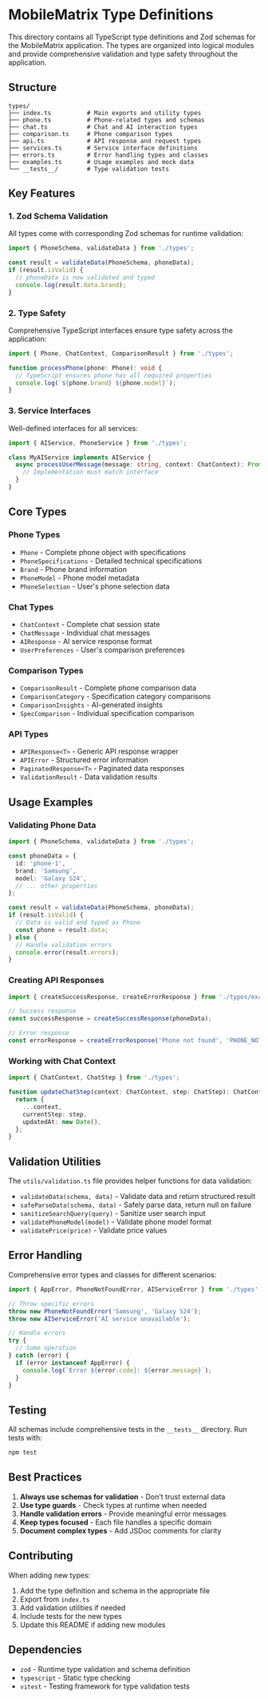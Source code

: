 # MobileMatrix Type Definitions

This directory contains all TypeScript type definitions and Zod schemas for the MobileMatrix application. The types are organized into logical modules and provide comprehensive validation and type safety throughout the application.

## Structure

```
types/
├── index.ts          # Main exports and utility types
├── phone.ts          # Phone-related types and schemas
├── chat.ts           # Chat and AI interaction types
├── comparison.ts     # Phone comparison types
├── api.ts            # API response and request types
├── services.ts       # Service interface definitions
├── errors.ts         # Error handling types and classes
├── examples.ts       # Usage examples and mock data
└── __tests__/        # Type validation tests
```

## Key Features

### 1. Zod Schema Validation
All types come with corresponding Zod schemas for runtime validation:

```typescript
import { PhoneSchema, validateData } from './types';

const result = validateData(PhoneSchema, phoneData);
if (result.isValid) {
  // phoneData is now validated and typed
  console.log(result.data.brand);
}
```

### 2. Type Safety
Comprehensive TypeScript interfaces ensure type safety across the application:

```typescript
import { Phone, ChatContext, ComparisonResult } from './types';

function processPhone(phone: Phone): void {
  // TypeScript ensures phone has all required properties
  console.log(`${phone.brand} ${phone.model}`);
}
```

### 3. Service Interfaces
Well-defined interfaces for all services:

```typescript
import { AIService, PhoneService } from './types';

class MyAIService implements AIService {
  async processUserMessage(message: string, context: ChatContext): Promise<AIResponse> {
    // Implementation must match interface
  }
}
```

## Core Types

### Phone Types
- `Phone` - Complete phone object with specifications
- `PhoneSpecifications` - Detailed technical specifications
- `Brand` - Phone brand information
- `PhoneModel` - Phone model metadata
- `PhoneSelection` - User's phone selection data

### Chat Types
- `ChatContext` - Complete chat session state
- `ChatMessage` - Individual chat messages
- `AIResponse` - AI service response format
- `UserPreferences` - User's comparison preferences

### Comparison Types
- `ComparisonResult` - Complete phone comparison data
- `ComparisonCategory` - Specification category comparisons
- `ComparisonInsights` - AI-generated insights
- `SpecComparison` - Individual specification comparison

### API Types
- `APIResponse<T>` - Generic API response wrapper
- `APIError` - Structured error information
- `PaginatedResponse<T>` - Paginated data responses
- `ValidationResult` - Data validation results

## Usage Examples

### Validating Phone Data
```typescript
import { PhoneSchema, validateData } from './types';

const phoneData = {
  id: 'phone-1',
  brand: 'Samsung',
  model: 'Galaxy S24',
  // ... other properties
};

const result = validateData(PhoneSchema, phoneData);
if (result.isValid) {
  // Data is valid and typed as Phone
  const phone = result.data;
} else {
  // Handle validation errors
  console.error(result.errors);
}
```

### Creating API Responses
```typescript
import { createSuccessResponse, createErrorResponse } from './types/examples';

// Success response
const successResponse = createSuccessResponse(phoneData);

// Error response
const errorResponse = createErrorResponse('Phone not found', 'PHONE_NOT_FOUND');
```

### Working with Chat Context
```typescript
import { ChatContext, ChatStep } from './types';

function updateChatStep(context: ChatContext, step: ChatStep): ChatContext {
  return {
    ...context,
    currentStep: step,
    updatedAt: new Date(),
  };
}
```

## Validation Utilities

The `utils/validation.ts` file provides helper functions for data validation:

- `validateData(schema, data)` - Validate data and return structured result
- `safeParseData(schema, data)` - Safely parse data, return null on failure
- `sanitizeSearchQuery(query)` - Sanitize user search input
- `validatePhoneModel(model)` - Validate phone model format
- `validatePrice(price)` - Validate price values

## Error Handling

Comprehensive error types and classes for different scenarios:

```typescript
import { AppError, PhoneNotFoundError, AIServiceError } from './types';

// Throw specific errors
throw new PhoneNotFoundError('Samsung', 'Galaxy S24');
throw new AIServiceError('AI service unavailable');

// Handle errors
try {
  // Some operation
} catch (error) {
  if (error instanceof AppError) {
    console.log(`Error ${error.code}: ${error.message}`);
  }
}
```

## Testing

All schemas include comprehensive tests in the `__tests__` directory. Run tests with:

```bash
npm test
```

## Best Practices

1. **Always use schemas for validation** - Don't trust external data
2. **Use type guards** - Check types at runtime when needed
3. **Handle validation errors** - Provide meaningful error messages
4. **Keep types focused** - Each file handles a specific domain
5. **Document complex types** - Add JSDoc comments for clarity

## Contributing

When adding new types:

1. Add the type definition and schema in the appropriate file
2. Export from `index.ts`
3. Add validation utilities if needed
4. Include tests for the new types
5. Update this README if adding new modules

## Dependencies

- `zod` - Runtime type validation and schema definition
- `typescript` - Static type checking
- `vitest` - Testing framework for type validation tests